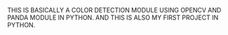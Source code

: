 THIS IS BASICALLY A COLOR DETECTION MODULE USING OPENCV AND PANDA MODULE IN PYTHON.
AND THIS IS ALSO MY FIRST PROJECT IN PYTHON.
